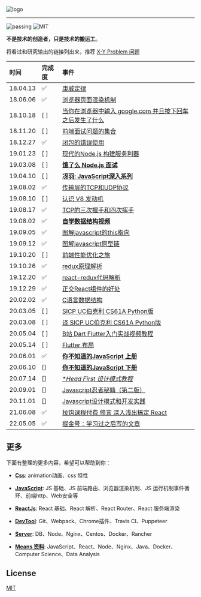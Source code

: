 <!--
 * @Author: HerryLo
 * @Date: 2021-02-20 11:20:59
 * @LastEditTime: 2021-02-20 18:25:49
 * @LastEditors: EastSummer
 * @Description: 
-->

![logo](https://herrylo.github.io/Img/record1.png)

---

![passing](https://img.shields.io/badge/build-passing-brightgreen.svg)
![MIT](https://img.shields.io/badge/License-MIT-brightgreen.svg)

**不是技术的创造者，只是技术的搬运工**。


将看过和研究输出的链接列出来，推荐 [X-Y Problem 问题](https://coolshell.cn/articles/10804.html)

| 时间  | 完成度  |  事件 |
|:---|:--|:--|
|  18.04.13 | ✅ | [康威定律](./other/康威定律.md)|
|  18.06.06 | ✅ | [浏览器页面渲染机制](https://juejin.im/post/5ca0c0abe51d4553a942c17d) |
|  18.10.18 | [ ] | [当你在浏览器中输入 google.com 并且按下回车之后发生了什么](https://github.com/skyline75489/what-happens-when-zh_CN) |
|  18.11.20 | [ ] | [前端面试问题的集合](https://github.com/EastSummer/wheel_marking/blob/master/question.md) |
|  18.12.27 | ✅ | [闭包的错误使用](https://didiheng.com/front/2018-12-27.html) |
|  19.01.23 | [ ] | [现代的Node.js 构建服务利器](https://i5ting.github.io/modern-nodejs/)|
|  19.03.08 | [ ] | [**饿了么 Node.js 面试**](https://github.com/ElemeFE/node-interview/tree/master/sections/zh-cn)|[ ]|
|  19.04.10 | [ ] | [**冴羽: JavaScript深入系列**](https://github.com/mqyqingfeng/Blog) |
|  19.08.02 | ✅ | [传输层的TCP和UDP协议](https://github.com/AttemptWeb/Record/issues/6)|
|  19.08.10 | [ ] | [认识 V8 发动机](https://zhuanlan.zhihu.com/p/27628685)|
|  19.08.17 | ✅ | [TCP的三次握手和四次挥手](https://github.com/AttemptWeb/Record/issues/10) |
|  19.08.02 | ✅ | [**自学数据结构视频**](https://www.bilibili.com/video/av12907870/?p=12)|
|  19.09.05 | ✅ | [图解javascript的this指向](https://github.com/AttemptWeb/Record/issues/12) |
|  19.09.12 | ✅ | [图解javascript原型链](https://github.com/AttemptWeb/Record/issues/11) |
|  19.10.20 | [ ] | [前端性能优化之旅](https://alienzhou.github.io/fe-performance-journey/) |
|  19.10.26 | ✅ | [redux原理解析](https://github.com/AttemptWeb/Record/issues/15) |    
|  19.12.20 | ✅ | [react-redux代码解析](https://github.com/AttemptWeb/Record/issues/20) |    
|  19.12.29 | ✅ | [正交React组件的好处](https://didiheng.com/front/2019-12-29.html) |
|  20.02.02 | ✅ | [C语言数据结构](https://github.com/HerryLo/CStruct) |
|  20.03.05 | [ ] | [SICP UC伯克利 CS61A Python版](http://composingprograms.com/)|
|  20.03.08 | [ ] | [译 SICP UC伯克利 CS61A Python版](https://github.com/wizardforcel/sicp-py-zh)|
|  20.05.04 | [ ] | [B站 Dart Flutter入门实战视频教程](https://www.bilibili.com/video/BV1S4411E7LY/?p=01) |
|  20.05.14 | [ ] | [Flutter 布局](https://flutter.dev/docs/development/ui/layout) |
|  20.06.01 | ✅ | [**你不知道的JavaScript 上册**](https://github.com/getify/You-Dont-Know-JS/tree/1ed-zh-CN) |
|  20.06.10 | [] | [**你不知道的JavaScript 下册**](https://github.com/getify/You-Dont-Know-JS/tree/1ed-zh-CN) |
|  20.07.14 | [] | [**Head First 设计模式教程*](https://www.bilibili.com/video/BV13t411e7XT?p=11) |
|  20.09.01 | [] | [Javascript忍者秘籍（第二版）](https://book.douban.com/subject/30143702/) |
|  20.11.01 | [] | [Javascript设计模式和开发实践](https://book.douban.com/subject/26382780/) |
|  21.06.08 | ✅ | [拉钩课程付费 修言 深入浅出搞定 React](https://kaiwu.lagou.com/course/courseInfo.htm?courseId=510&sid=20-h5Url-0&lgec_type=website&lgec_sign=86228E00A960E2EB44DCA4027393428B&buyFrom=2&pageId=1pz4#/sale) |
|  22.05.05 | ✅ | [掘金号：学习过之后写的文章](https://juejin.cn/user/430664289365608/posts) |

## 更多

下面有整理的更多内容，希望可以帮助到你：

* [**Css**](https://github.com/AttemptWeb/Record/tree/master/css): animation动画、css 特性

* [**JavaScript**](https://github.com/AttemptWeb/Record/tree/master/js): JS 基础、JS 前端路由、浏览器渲染机制、JS 运行机制事件循环、前端http、Web安全等

* [**ReactJs**](https://github.com/AttemptWeb/Record/tree/master/frame): React 基础、React 解析、React Router、React 服务端渲染

* [**DevTool**](./other/devTool/readme.md): Git、Webpack、Chrome插件、Travis CI、Puppeteer

* [**Server**](./server/readme.md): DB、Node、Nginx、Centos、Docker、Rancher

* [**Means 资料**](https://github.com/AttemptWeb/Record/tree/master/other/learn): JavaScript、React、Node、Nginx、Java、Docker、Computer Science、Data Analysis

## License
[MIT](https://github.com/HerryLo/Record/blob/master/LICENSE)
